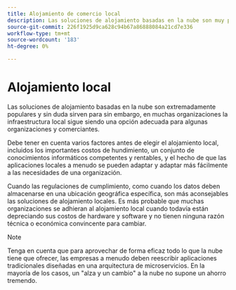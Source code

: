 ```yaml
---
title: Alojamiento de comercio local
description: Las soluciones de alojamiento basadas en la nube son muy populares, pero el alojamiento local puede tener sentido para su proyecto de comercio electrónico.
source-git-commit: 226f1925d9ca628c94b67a86888084a21cd7e336
workflow-type: tm+mt
source-wordcount: '183'
ht-degree: 0%

---
```



# Alojamiento local

Las soluciones de alojamiento basadas en la nube son extremadamente populares y sin duda sirven para
sin embargo, en muchas organizaciones la infraestructura local sigue siendo una opción adecuada para algunas organizaciones y comerciantes.

Debe tener en cuenta varios factores antes de elegir el alojamiento local, incluidos los importantes costos de hundimiento, un conjunto de conocimientos informáticos competentes y rentables, y el hecho de que las aplicaciones locales a menudo se pueden adaptar y adaptar más fácilmente a las necesidades de una organización.

Cuando las regulaciones de cumplimiento, como cuando los datos deben almacenarse en una ubicación geográfica específica, son más aconsejables las soluciones de alojamiento locales. Es más probable que muchas organizaciones se adhieran al alojamiento local cuando todavía están depreciando sus costos de hardware y software y no tienen ninguna razón técnica o económica convincente para cambiar.

>[!NOTE]
>
>Tenga en cuenta que para aprovechar de forma eficaz todo lo que la nube tiene que ofrecer, las empresas a menudo deben reescribir aplicaciones tradicionales diseñadas en una arquitectura de microservicios. En la mayoría de los casos, un &quot;alza y un cambio&quot; a la nube no supone un ahorro tremendo.
